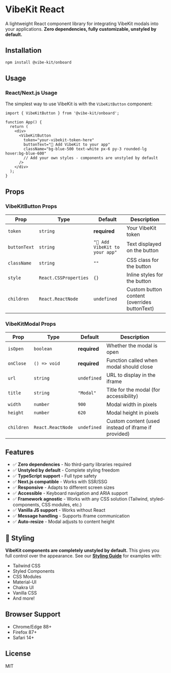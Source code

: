 # VibeKit React

A lightweight React component library for integrating VibeKit modals into your applications. **Zero dependencies, fully customizable, unstyled by default.**

## Installation

```bash
npm install @vibe-kit/onboard
```

## Usage

### React/Next.js Usage

The simplest way to use VibeKit is with the `VibeKitButton` component:

```tsx
import { VibeKitButton } from '@vibe-kit/onboard';

function App() {
  return (
    <div>
      <VibeKitButton 
        token="your-vibekit-token-here"
        buttonText="🖖 Add VibeKit to your app"
        className="bg-blue-500 text-white px-6 py-3 rounded-lg hover:bg-blue-600"
        // Add your own styles - components are unstyled by default
      />
    </div>
  );
}
```

## Props

### VibeKitButton Props

| Prop | Type | Default | Description |
|------|------|---------|-------------|
| `token` | `string` | **required** | Your VibeKit token |
| `buttonText` | `string` | `"🖖 Add VibeKit to your app"` | Text displayed on the button |
| `className` | `string` | `""` | CSS class for the button |
| `style` | `React.CSSProperties` | `{}` | Inline styles for the button |
| `children` | `React.ReactNode` | `undefined` | Custom button content (overrides buttonText) |

### VibeKitModal Props

| Prop | Type | Default | Description |
|------|------|---------|-------------|
| `isOpen` | `boolean` | **required** | Whether the modal is open |
| `onClose` | `() => void` | **required** | Function called when modal should close |
| `url` | `string` | `undefined` | URL to display in the iframe |
| `title` | `string` | `"Modal"` | Title for the modal (for accessibility) |
| `width` | `number` | `900` | Modal width in pixels |
| `height` | `number` | `620` | Modal height in pixels |
| `children` | `React.ReactNode` | `undefined` | Custom content (used instead of iframe if provided) |

## Features

- ✅ **Zero dependencies** - No third-party libraries required
- ✅ **Unstyled by default** - Complete styling freedom
- ✅ **TypeScript support** - Full type safety
- ✅ **Next.js compatible** - Works with SSR/SSG
- ✅ **Responsive** - Adapts to different screen sizes
- ✅ **Accessible** - Keyboard navigation and ARIA support
- ✅ **Framework agnostic** - Works with any CSS solution (Tailwind, styled-components, CSS modules, etc.)
- ✅ **Vanilla JS support** - Works without React
- ✅ **Message handling** - Supports iframe communication
- ✅ **Auto-resize** - Modal adjusts to content height

## 🎨 Styling

**VibeKit components are completely unstyled by default.** This gives you full control over the appearance. See our [**Styling Guide**](./STYLES.md) for examples with:

- Tailwind CSS
- Styled Components  
- CSS Modules
- Material-UI
- Chakra UI
- Vanilla CSS
- And more!

## Browser Support

- Chrome/Edge 88+
- Firefox 87+
- Safari 14+

## License

MIT
